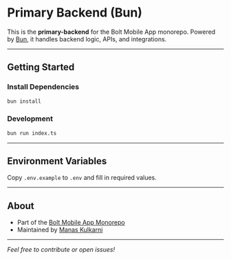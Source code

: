 # Primary Backend (Bun)

This is the **primary-backend** for the Bolt Mobile App monorepo.
Powered by [Bun](https://bun.sh), it handles backend logic, APIs, and integrations.

---

## Getting Started

### Install Dependencies

```bash
bun install
```

### Development

```bash
bun run index.ts
```

---

## Environment Variables

Copy `.env.example` to `.env` and fill in required values.

---

## About

- Part of the [Bolt Mobile App Monorepo](https://github.com/mdkulkarni2005/bolt-mobile-app)
- Maintained by [Manas Kulkarni](https://github.com/mdkulkarni2005)

---

*Feel free to contribute or open issues!*

